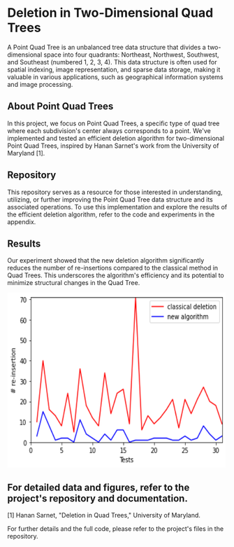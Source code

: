 # Deletion in Two-Dimensional Quad Trees

A Point Quad Tree is an unbalanced tree data structure that divides a two-dimensional space into four quadrants: Northeast, Northwest, Southwest, and Southeast (numbered 1, 2, 3, 4). This data structure is often used for spatial indexing, image representation, and sparse data storage, making it valuable in various applications, such as geographical information systems and image processing.

## About Point Quad Trees

In this project, we focus on Point Quad Trees, a specific type of quad tree where each subdivision's center always corresponds to a point. We've implemented and tested an efficient deletion algorithm for two-dimensional Point Quad Trees, inspired by Hanan Sarnet's work from the University of Maryland [1].

## Repository

This repository serves as a resource for those interested in understanding, utilizing, or further improving the Point Quad Tree data structure and its associated operations. To use this implementation and explore the results of the efficient deletion algorithm, refer to the code and experiments in the appendix.

## Results

Our experiment showed that the new deletion algorithm significantly reduces the number of re-insertions compared to the classical method in Quad Trees. This underscores the algorithm's efficiency and its potential to minimize structural changes in the Quad Tree.

<img src="results.png" alt="results" width="500" height="400">

For detailed data and figures, refer to the project's repository and documentation.
---

[1] Hanan Sarnet, "Deletion in Quad Trees," University of Maryland.

For further details and the full code, please refer to the project's files in the repository.

